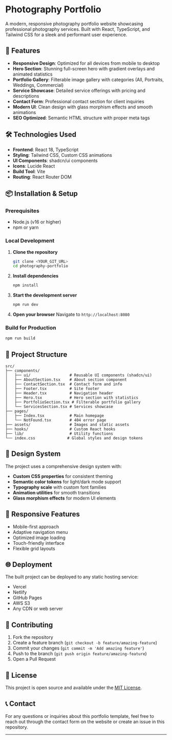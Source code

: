 # Photography Portfolio

A modern, responsive photography portfolio website showcasing professional photography services. Built with React, TypeScript, and Tailwind CSS for a sleek and performant user experience.

## 🌟 Features

- **Responsive Design**: Optimized for all devices from mobile to desktop
- **Hero Section**: Stunning full-screen hero with gradient overlays and animated statistics
- **Portfolio Gallery**: Filterable image gallery with categories (All, Portraits, Weddings, Commercial)
- **Service Showcase**: Detailed service offerings with pricing and descriptions
- **Contact Form**: Professional contact section for client inquiries
- **Modern UI**: Clean design with glass morphism effects and smooth animations
- **SEO Optimized**: Semantic HTML structure with proper meta tags

<!-- ## 🚀 Live Demo

View the live site: [Photography Portfolio](link here) -->

## 🛠️ Technologies Used

- **Frontend**: React 18, TypeScript
- **Styling**: Tailwind CSS, Custom CSS animations
- **UI Components**: shadcn/ui components
- **Icons**: Lucide React
- **Build Tool**: Vite
- **Routing**: React Router DOM

## 📦 Installation & Setup

### Prerequisites
- Node.js (v16 or higher)
- npm or yarn

### Local Development

1. **Clone the repository**
   ```bash
   git clone <YOUR_GIT_URL>
   cd photography-portfolio
   ```

2. **Install dependencies**
   ```bash
   npm install
   ```

3. **Start the development server**
   ```bash
   npm run dev
   ```

4. **Open your browser**
   Navigate to `http://localhost:8080`

### Build for Production

```bash
npm run build
```

## 📁 Project Structure

```
src/
├── components/
│   ├── ui/                 # Reusable UI components (shadcn/ui)
│   ├── AboutSection.tsx    # About section component
│   ├── ContactSection.tsx  # Contact form and info
│   ├── Footer.tsx          # Site footer
│   ├── Header.tsx          # Navigation header
│   ├── Hero.tsx            # Hero section with statistics
│   ├── PortfolioSection.tsx # Filterable portfolio gallery
│   └── ServicesSection.tsx # Services showcase
├── pages/
│   ├── Index.tsx           # Main homepage
│   └── NotFound.tsx        # 404 error page
├── assets/                 # Images and static assets
├── hooks/                  # Custom React hooks
├── lib/                    # Utility functions
└── index.css              # Global styles and design tokens
```

## 🎨 Design System

The project uses a comprehensive design system with:

- **Custom CSS properties** for consistent theming
- **Semantic color tokens** for light/dark mode support
- **Typography scale** with custom font families
- **Animation utilities** for smooth transitions
- **Glass morphism effects** for modern UI elements

## 📱 Responsive Features

- Mobile-first approach
- Adaptive navigation menu
- Optimized image loading
- Touch-friendly interface
- Flexible grid layouts

## 🌐 Deployment

The built project can be deployed to any static hosting service:
- Vercel
- Netlify
- GitHub Pages
- AWS S3
- Any CDN or web server

## 🤝 Contributing

1. Fork the repository
2. Create a feature branch (`git checkout -b feature/amazing-feature`)
3. Commit your changes (`git commit -m 'Add amazing feature'`)
4. Push to the branch (`git push origin feature/amazing-feature`)
5. Open a Pull Request

## 📄 License

This project is open source and available under the [MIT License](LICENSE).

## 📞 Contact

For any questions or inquiries about this portfolio template, feel free to reach out through the contact form on the website or create an issue in this repository.

---


